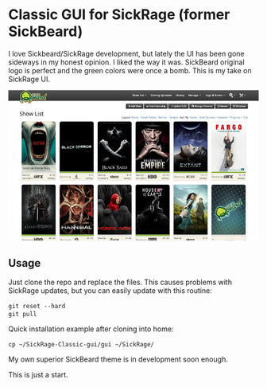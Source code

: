 # Classic GUI for SickRage (former SickBeard)

I love Sickbeard/SickRage development, but lately the UI has been gone sideways in my honest opinion. I liked the way it was. SickBeard original logo is perfect and the green colors were once a bomb. This is my take on SickRage UI.

![Screenshot (poster view)](https://raw.githubusercontent.com/ronilaukkarinen/SickRage-Classic-gui/master/src/screenshot_2.png "Screenshot")

## Usage

Just clone the repo and replace the files. This causes problems with SickRage updates, but you can easily update with this routine:

	git reset --hard
	git pull

Quick installation example after cloning into home:

    cp ~/SickRage-Classic-gui/gui ~/SickRage/

My own superior SickBeard theme is in development soon enough.

This is just a start.
